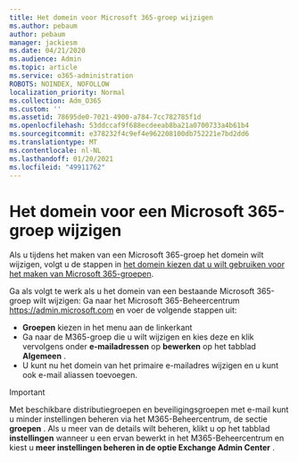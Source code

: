 ```yaml
---
title: Het domein voor Microsoft 365-groep wijzigen
ms.author: pebaum
author: pebaum
manager: jackiesm
ms.date: 04/21/2020
ms.audience: Admin
ms.topic: article
ms.service: o365-administration
ROBOTS: NOINDEX, NOFOLLOW
localization_priority: Normal
ms.collection: Adm_O365
ms.custom: ''
ms.assetid: 78695de0-7021-4900-a784-7cc782785f1d
ms.openlocfilehash: 53ddccaf9f688ecdeeab8ba21a0700733a4b61b4
ms.sourcegitcommit: e378232f4c9ef4e962208100db752221e7bd2dd6
ms.translationtype: MT
ms.contentlocale: nl-NL
ms.lasthandoff: 01/20/2021
ms.locfileid: "49911762"
---
```

# <a name="change-the-domain-for-a-microsoft-365-group"></a>Het domein voor een Microsoft 365-groep wijzigen

Als u tijdens het maken van een Microsoft 365-groep het domein wilt wijzigen, volgt u de stappen in [het domein kiezen dat u wilt gebruiken voor het maken van Microsoft 365-groepen](https://docs.microsoft.com/microsoft-365/admin/create-groups/choose-domain-to-create-groups).

Ga als volgt te werk als u het domein van een bestaande Microsoft 365-groep wilt wijzigen: Ga naar het Microsoft 365-Beheercentrum https://admin.microsoft.com en voer de volgende stappen uit:

- **Groepen** kiezen in het menu aan de linkerkant
- Ga naar de M365-groep die u wilt wijzigen en kies deze en klik vervolgens onder **e-mailadressen** op **bewerken** op het tabblad **Algemeen** .
- U kunt nu het domein van het primaire e-mailadres wijzigen en u kunt ook e-mail aliassen toevoegen.

> [!IMPORTANT]
> Met beschikbare distributiegroepen en beveiligingsgroepen met e-mail kunt u minder instellingen beheren via het M365-Beheercentrum, de sectie **groepen** . Als u meer van de details wilt beheren, klikt u op het tabblad **instellingen** wanneer u een ervan bewerkt in het M365-Beheercentrum en kiest u **meer instellingen beheren in de optie Exchange Admin Center** .